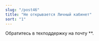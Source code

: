 ```yaml
---
slug: "/post46"
title: "Не открывается Личный кабинет"
sort: "1"
---
```


Обратитесь в техподдержку на почту **.